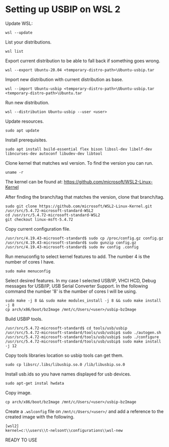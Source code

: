 # Setting up USBIP on WSL 2

Update WSL:
```
wsl --update
```
List your distributions.
```
wsl list
```
Export current distribution to be able to fall back if something goes wrong.
```
wsl --export Ubuntu-20.04 <temporary-distro-path>\Ubuntu-usbip.tar
```
Import new distribution with current distribution as base.
```
wsl --import Ubuntu-usbip <temporary-distro-path>\Ubuntu-usbip.tar <temporary-distro-path>\Ubuntu.tar
```
Run new distribution.
```
wsl --distribution Ubuntu-usbip --user <user>
```
Update resources.
```
sudo apt update
```
Install prerequisites.
```
sudo apt install build-essential flex bison libssl-dev libelf-dev libncurses-dev autoconf libudev-dev libtool
```
Clone kernel that matches wsl version. To find the version you can run.
```
uname -r
```
The kernel can be found at: https://github.com/microsoft/WSL2-Linux-Kernel

After finding the branch/tag that matches the version, clone that branch/tag.
```
sudo git clone https://github.com/microsoft/WSL2-Linux-Kernel.git /usr/src/5.4.72-microsoft-standard-WSL2 
cd /usr/src/5.4.72-microsoft-standard-WSL2  
git checkout linux-msft-5.4.72
```
Copy current configuration file.
```
/usr/src/4.19.43-microsoft-standard$ sudo cp /proc/config.gz config.gz
/usr/src/4.19.43-microsoft-standard$ sudo gunzip config.gz
/usr/src/4.19.43-microsoft-standard$ sudo mv config .config
```
Run menuconfig to select kernel features to add. The number 4 is the number of cores I have.
```
sudo make menuconfig

```
Select desired features. In my case I selected USB/IP, VHCI HCD, Debug messages for USB/IP, USB Serial Converter Support. In the following command the number '8' is the number of cores I will be using.
```
sudo make -j 8 && sudo make modules_install -j 8 && sudo make install -j 8
cp arch/x86/boot/bzImage /mnt/c/Users/<user>/usbip-bzImage
```
Build USBIP tools.
```
/usr/src/5.4.72-microsoft-standard$ cd tools/usb/usbip
/usr/src/5.4.72-microsoft-standard/tools/usb/usbip$ sudo ./autogen.sh
/usr/src/5.4.72-microsoft-standard/tools/usb/usbip$ sudo ./configure
/usr/src/5.4.72-microsoft-standard/tools/usb/usbip$ sudo make install -j 12
```
Copy tools libraries location so usbip tools can get them.
```
sudo cp libsrc/.libs/libusbip.so.0 /lib/libusbip.so.0
```

Install usb.ids so you have names displayed for usb devices.
```
sudo apt-get instal hwdata
```
Copy image.
```
cp arch/x86/boot/bzImage /mnt/c/Users/<user>/usbip-bzImage
```

Create a `.wslconfig` file on `/mnt/c/Users/<user>/` and add a reference to the created image with the following.
```
[wsl2]
kernel=c:\\users\\t-nelsont\\configurations\\wsl-new
```

READY TO USE